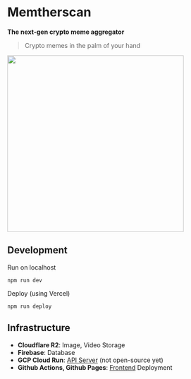 # Memtherscan

**The next-gen crypto meme aggregator**

> Crypto memes in the palm of your hand

<img src="https://github.com/guzus/memtherscan/assets/50664161/535a0983-09ee-467b-bbd3-4db1f9173a65" width=400 />

## Development

Run on localhost

```
npm run dev
```

Deploy (using Vercel)

```
npm run deploy
```

## Infrastructure

- **Cloudflare R2**: Image, Video Storage
- **Firebase**: Database
- **GCP Cloud Run**: [API Server](https://github.com/guzus/memtherscan-server) (not open-source yet)
- **Github Actions, Github Pages**: [Frontend](https://github.com/guzus/memtherscan) Deployment
